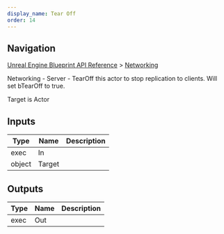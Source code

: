 ```yaml
---
display_name: Tear Off
order: 14
---
```

## Navigation

[Unreal Engine Blueprint API Reference](https://dev.epicgames.com/documentation/en-us/unreal-engine/BlueprintAPI) > [Networking](https://dev.epicgames.com/documentation/en-us/unreal-engine/BlueprintAPI/Networking)

Networking - Server - TearOff this actor to stop replication to clients. Will set bTearOff to true.

Target is Actor

## Inputs

| Type | Name | Description |
| --- | --- | --- |
| exec | In |  |
| object | Target |  |

## Outputs

| Type | Name | Description |
| --- | --- | --- |
| exec | Out |  |
